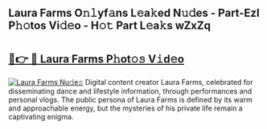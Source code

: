 ## Laura Farms O𝚗𝚕yf𝚊ns L𝚎a𝚔ed N𝚞𝚍es - Part-EzI P𝚑𝚘tos Vi𝚍𝚎o - H𝚘𝚝 Part L𝚎a𝚔s wZxZq

# <h2><a href="http://kf94jkz.oniu.top/?m=Laura+Farms">🔗👉 🔴 Laura Farms P𝚑ot𝚘𝚜 V𝚒d𝚎o</a></h2>

[![Laura Farms Nu𝚍e𝚜](https://i.imgur.com/0qMVB7G.gif)](http://kf94jkz.oniu.top/?m=Laura+Farms)
Digital content creator Laura Farms, celebrated for disseminating dance and lifestyle information, through performances and personal vlogs. The public persona of Laura Farms is defined by its warm and approachable energy, but the mysteries of his private life remain a captivating enigma.  

